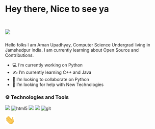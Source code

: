 ### <h1> Hey there, Nice to see ya<h1/>  <img src="https://emojis.slackmojis.com/emojis/images/1531849430/4246/blob-sunglasses.gif?1531849430" width="30">



<!--
**AmanUpadhyay8/AmanUpadhyay8** is a ✨ _special_ ✨ repository because its `README.md` (this file) appears on your GitHub profile. -->

 Hello folks I am Aman Upadhyay, Computer Science Undergrad living in Jamshedpur India. I am currently learning about
 Open Source and Contributions.


- 💻 I’m currently working on Python
- ✍ I’m currently learning C++ and Java
- 🤩 I’m looking to collaborate on Python
- 🤔 I’m looking for help with New Technologies


### ⚙ Technologies and Tools

![](https://img.shields.io/badge/Code-Python-informational?style=flat&logo=python&logoColor=white&color=2bbc8a)
<img alt="html5" src="https://img.shields.io/badge/-HTML5-E34F26?style=flat-square&logo=html5&logoColor=white" />
![](https://img.shields.io/badge/Code-CSS-blue)
![](https://img.shields.io/badge/Editor-VS%20Code-blue)
<img alt="git" src="https://img.shields.io/badge/-Git-F05032?style=flat-square&logo=git&logoColor=white" />










 <img src="https://raw.githubusercontent.com/AmanUpadhyay8/AmanUpadhyay8/main/wave.gif" width="32px">
